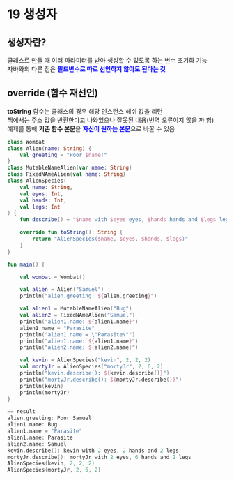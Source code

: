 # 19 생성자

## 생성자란?
클래스르 만들 때 여러 파라미터를 받아 생성할 수 있도록 하는 변수 초기화 기능  
자바와의 다른 점은 <span style="color:blue;"><b>필드변수로 따로 선언하지 않아도 된다는 것</b></span>

## override (함수 재선언)
<b>toString</b> 함수는 클래스의 경우 해당 인스턴스 해쉬 값을 리턴  
책에서는 주소 값을 반환한다고 나와있으나 잘못된 내용(번역 오류이지 않을 까 함)  
예제를 통해 <b>기존 함수 본문</b>을 <span style="color:blue;"><b>자신이 원하는 본문</b></span>으로 바꿀 수 있음
```kotlin
class Wombat
class Alien(name: String) {
    val greeting = "Poor $name!"
}
class MutableNameAlien(var name: String)
class FixedNAmeAlien(val name: String)
class AlienSpecies(
    val name: String,
    val eyes: Int,
    val hands: Int,
    val legs: Int
) {
    fun describe() = "$name with $eyes eyes, $hands hands and $legs legs"

    override fun toString(): String {
        return "AlienSpecies($name, $eyes, $hands, $legs)"
    }
}

fun main() {

    val wombat = Wombat()

    val alien = Alien("Samuel")
    println("alien.greeting: ${alien.greeting}")

    val alien1 = MutableNameAlien("Bug")
    val alien2 = FixedNAmeAlien("Samuel")
    println("alien1.name: ${alien1.name}")
    alien1.name = "Parasite"
    println("alien1.name = \"Parasite\"")
    println("alien1.name: ${alien1.name}")
    println("alien2.name: ${alien2.name}")

    val kevin = AlienSpecies("kevin", 2, 2, 2)
    val mortyJr = AlienSpecies("mortyJr", 2, 6, 2)
    println("kevin.describe(): ${kevin.describe()}")
    println("mortyJr.describe(): ${mortyJr.describe()}")
    println(kevin)
    println(mortyJr)
}

== result
alien.greeting: Poor Samuel!
alien1.name: Bug
alien1.name = "Parasite"
alien1.name: Parasite
alien2.name: Samuel
kevin.describe(): kevin with 2 eyes, 2 hands and 2 legs
mortyJr.describe(): mortyJr with 2 eyes, 6 hands and 2 legs
AlienSpecies(kevin, 2, 2, 2)
AlienSpecies(mortyJr, 2, 6, 2)
```